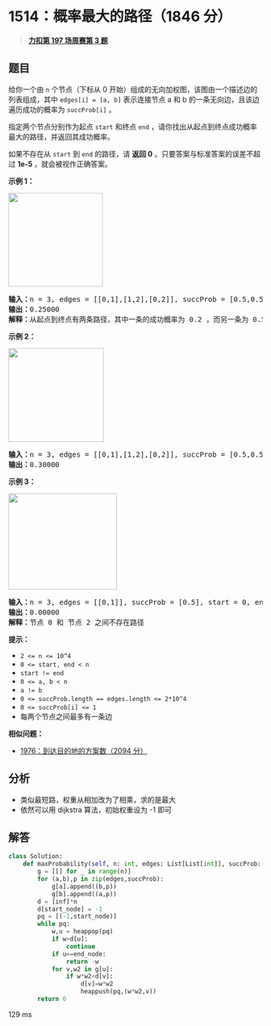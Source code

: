 # 1514：概率最大的路径（1846 分）


> <u>**[力扣第 197 场周赛第 3 题](https://leetcode.cn/problems/path-with-maximum-probability/)**</u>

## 题目

<p>给你一个由 <code>n</code> 个节点（下标从 0 开始）组成的无向加权图，该图由一个描述边的列表组成，其中 <code>edges[i] = [a, b]</code> 表示连接节点 a 和 b 的一条无向边，且该边遍历成功的概率为 <code>succProb[i]</code> 。</p>

<p>指定两个节点分别作为起点 <code>start</code> 和终点 <code>end</code> ，请你找出从起点到终点成功概率最大的路径，并返回其成功概率。</p>

<p>如果不存在从 <code>start</code> 到 <code>end</code> 的路径，请 <strong>返回 0</strong> 。只要答案与标准答案的误差不超过 <strong>1e-5 </strong>，就会被视作正确答案。</p>



<p><strong>示例 1：</strong></p>

<p><strong><img alt="" src="https://assets.leetcode-cn.com/aliyun-lc-upload/uploads/2020/07/12/1558_ex1.png" style="height: 186px; width: 187px;"></strong></p>

<pre><strong>输入：</strong>n = 3, edges = [[0,1],[1,2],[0,2]], succProb = [0.5,0.5,0.2], start = 0, end = 2
<strong>输出：</strong>0.25000
<strong>解释：</strong>从起点到终点有两条路径，其中一条的成功概率为 0.2 ，而另一条为 0.5 * 0.5 = 0.25
</pre>

<p><strong>示例 2：</strong></p>

<p><strong><img alt="" src="https://assets.leetcode-cn.com/aliyun-lc-upload/uploads/2020/07/12/1558_ex2.png" style="height: 186px; width: 189px;"></strong></p>

<pre><strong>输入：</strong>n = 3, edges = [[0,1],[1,2],[0,2]], succProb = [0.5,0.5,0.3], start = 0, end = 2
<strong>输出：</strong>0.30000
</pre>

<p><strong>示例 3：</strong></p>

<p><strong><img alt="" src="https://assets.leetcode-cn.com/aliyun-lc-upload/uploads/2020/07/12/1558_ex3.png" style="height: 191px; width: 215px;"></strong></p>

<pre><strong>输入：</strong>n = 3, edges = [[0,1]], succProb = [0.5], start = 0, end = 2
<strong>输出：</strong>0.00000
<strong>解释：</strong>节点 0 和 节点 2 之间不存在路径
</pre>



<p><strong>提示：</strong></p>

<ul>
<li><code>2 &lt;= n &lt;= 10^4</code></li>
<li><code>0 &lt;= start, end &lt; n</code></li>
<li><code>start != end</code></li>
<li><code>0 &lt;= a, b &lt; n</code></li>
<li><code>a != b</code></li>
<li><code>0 &lt;= succProb.length == edges.length &lt;= 2*10^4</code></li>
<li><code>0 &lt;= succProb[i] &lt;= 1</code></li>
<li>每两个节点之间最多有一条边</li>
</ul>


**相似问题：**
- [1976：到达目的地的方案数（2094 分）](/leetcode/1976)


## 分析

- 类似最短路，权重从相加改为了相乘，求的是最大
- 依然可以用 dijkstra 算法，初始权重设为 -1 即可

## 解答

```python
class Solution:
    def maxProbability(self, n: int, edges: List[List[int]], succProb: List[float], start_node: int, end_node: int) -> float:
        g = [[] for _ in range(n)]
        for (a,b),p in zip(edges,succProb):
            g[a].append((b,p))
            g[b].append((a,p))
        d = [inf]*n
        d[start_node] = -1
        pq = [(-1,start_node)]
        while pq:
            w,u = heappop(pq)
            if w>d[u]:
                continue
            if u==end_node:
                return -w
            for v,w2 in g[u]:
                if w*w2<d[v]:
                    d[v]=w*w2
                    heappush(pq,(w*w2,v))
        return 0
```
129 ms


